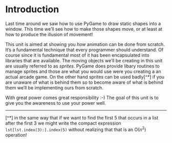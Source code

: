 # Introduction

Last time around we saw how to use PyGame to draw static shapes into a
window. This time we’ll see how to make those shapes move, or at least
at how to produce the illusion of movement!

This unit is aimed at showing you _how_ animation can be done from
scratch. It’s a fundamental technique that every programmer should
understand. Of course since it is fundamental most of it has been
encapsulated into libraries that are available. The moving objects
we’ll be creating in this unit are usually referred to as _sprites_.
PyGame does provide libary routines to manage sprites and those are what
you would use were you creating a an actual arcade game. On the other
hand sprites can be used badly[^*] if you are unaware of what is behind
them so to become aware of what is behind them we’ll be implementing
ours from scratch.

With great power comes great responsibility :-) The goal of this unit is
to give you the awareness to use your power well.

------------------------------------------------------------------------

[^*] in the same way that if we want to find the first 5 that occurs in a list after the first 3 we might write the compact expression `lst[lst.index(3):].index(5)` without realizing that that is an O(*n*<sup>2</sup>) operation!
